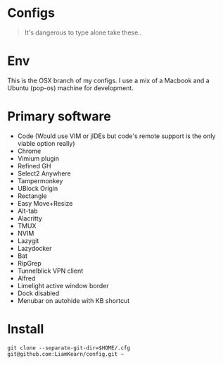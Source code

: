 # Configs
> It's dangerous to type alone take these..

# Env
This is the OSX branch of my configs.
I use a mix of a Macbook and a Ubuntu (pop-os) machine for development.

# Primary software
 - Code (Would use VIM or jIDEs but code's remote support is the only viable option really)
 - Chrome
  - Vimium plugin
  - Refined GH
  - Select2 Anywhere
  - Tampermonkey
  - UBlock Origin
 - Rectangle
 - Easy Move+Resize
 - Alt-tab
 - Alacritty
  - TMUX
  - NVIM
  - Lazygit
  - Lazydocker
  - Bat
  - RipGrep
 - Tunnelblick VPN client
 - Alfred
 - Limelight active window border
  - Dock disabled
  - Menubar on autohide with KB shortcut

# Install
```fish
git clone --separate-git-dir=$HOME/.cfg git@github.com:LiamKearn/config.git ~
```

